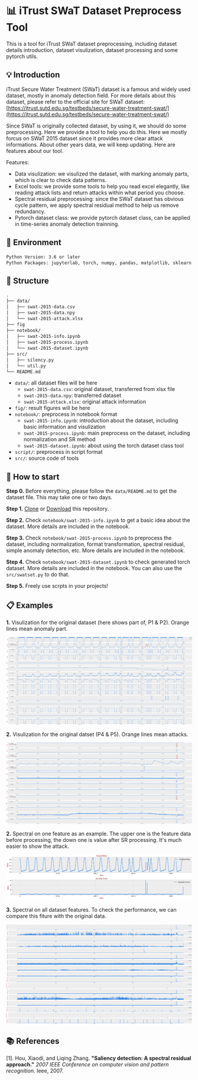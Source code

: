 # 📊 iTrust SWaT Dataset Preprocess Tool

This is a tool for iTrust SWaT dataset preprocessing, including dataset details introduction, dataset visulization, dataset processing and some pytorch utils. 

## 💡 Introduction

iTrust Secure Water Treatment (SWaT) dataset is a famous and widely used dataset, mostly in anomaly detection field. For more details about this dataset, please refer to the official site for SWaT dataset: [https://itrust.sutd.edu.sg/testbeds/secure-water-treatment-swat/](https://itrust.sutd.edu.sg/testbeds/secure-water-treatment-swat/)

Since SWaT is originally collected dataset, by using it, we should do some preprocessing. Here we provide a tool to help you do this. Here we mostly forcus on SWaT 2015 dataset since it provides more clear attack informations. About other years data, we will keep updating. Here are features about our tool. 

Features: 

- Data visulization: we visulized the dataset, with marking anomaly parts, which is clear to check data patterns. 
- Excel tools: we provide some tools to help you read excel elegantly, like reading attack lists and return attacks within what period you choose. 
- Spectral residual preprocessing: since the SWaT dataset has obvious cycle pattern, we apply spectral residual method to help us remove redundancy. 
- Pytorch dataset class: we provide pytorch dataset class, can be applied in time-series anomaly detection trainning. 

## 🔧 Environment 

``` 
Python Version: 3.6 or later
Python Packages: jupyterlab, torch, numpy, pandas, matplotlib, sklearn
```

## 📁 Structure

```
.
├── data/
│   ├── swat-2015-data.csv
│   ├── swat-2015-data.npy
│   └── swat-2015-attack.xlsx
├── fig
├── notebook/
│   ├── swat-2015-info.ipynb
│   ├── swat-2015-process.ipynb
│   └── swat-2015-dataset.ipynb
├── src/
│   ├── silency.py
│   └── util.py
└── README.md
```

- `data/`: all dataset files will be here
    - `swat-2015-data.csv`: original dataset, transferred from xlsx file
    - `swat-2015-data.npy`: transferred dataset
    - `swat-2015-attack.xlsx`: original attack information
- `fig/`: result figures will be here
- `notebook/`: preprocess in notebook format
    - `swat-2015-info.ipynb`: introduction about the dataset, including basic information and visulization
    - `swat-2015-process.ipynb`: main preprocess on the dataset, including normalization and SR method
    - `swat-2015-dataset.ipynb`: about using the torch dataset class tool
- `script/`: preprocess in script format
- `src/`: source code of tools 

## 📖 How to start

**Step 0.** Before everything, please follow the `data/README.md` to get the dataset file. This may take one or two days. 

**Step 1.** [Clone]() or [Download]() this repository.

**Step 2.** Check `notebook/swat-2015-info.ipynb` to get a basic idea about the dataset. More details are included in the notebook. 

**Step 3.** Check `notebook/swat-2015-process.ipynb` to preprocess the dataset, including normalization, format transformation, spectral residual, simple anomaly detection, etc. More details are included in the notebook. 

**Step 4.** Check `notebook/swat-2015-dataset.ipynb` to check generated torch dataset. More details are included in the notebook. You can also use the `src/swatset.py` to do that. 

**Step 5.** Freely use scrpts in your projects! 

## 📋 Examples

**1.** Visulization for the original dataset (here shows part of, P1 & P2). Orange lines mean anomaly part. 

![Visulization for the original dataset](fig/swat-2015-original.png)



**2.** Visulization for the original datset (P4 & P5). Orange lines mean attacks. 

![Original Dataset](fig/swat-2015-original2.png)

**2.** Spectral on one feature as an example. The upper one is the feature data before processing, the down one is value after SR processing. It's much easier to show the attack. 

![SR Sample](fig/swat-2015-sr-sample2.png)

**3.** Spectral on all dataset features. To check the performance, we can compare this fiture with the original data. 

![SR](fig/swat-2015-sr3.png)

## 📚 References

[1]. Hou, Xiaodi, and Liqing Zhang. **"Saliency detection: A spectral residual approach."** *2007 IEEE Conference on computer vision and pattern recognition.* Ieee, 2007.
